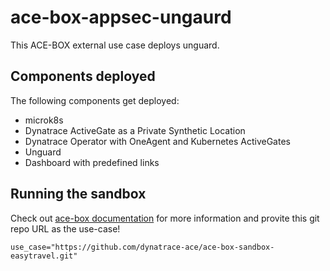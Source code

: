 # ace-box-appsec-ungaurd
This ACE-BOX external use case deploys unguard.

## Components deployed

The following components get deployed:

- microk8s
- Dynatrace ActiveGate as a Private Synthetic Location
- Dynatrace Operator with OneAgent and Kubernetes ActiveGates
- Unguard
- Dashboard with predefined links

## Running the sandbox

Check out [ace-box documentation](https://github.com/Dynatrace/ace-box/blob/dev/docs/external-use-case.md) for more information and provite this git repo URL as the use-case!

```
use_case="https://github.com/dynatrace-ace/ace-box-sandbox-easytravel.git"
```
